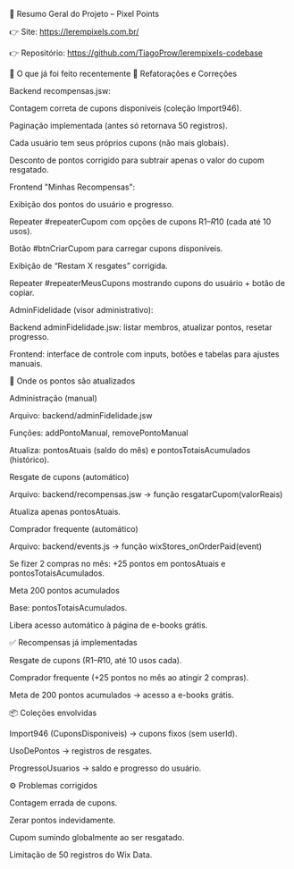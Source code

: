📌 Resumo Geral do Projeto – Pixel Points

👉 Site: https://lerempixels.com.br/

👉 Repositório: https://github.com/TiagoProw/lerempixels-codebase

📖 O que já foi feito recentemente
🔹 Refatorações e Correções

Backend recompensas.jsw:

Contagem correta de cupons disponíveis (coleção Import946).

Paginação implementada (antes só retornava 50 registros).

Cada usuário tem seus próprios cupons (não mais globais).

Desconto de pontos corrigido para subtrair apenas o valor do cupom resgatado.

Frontend "Minhas Recompensas":

Exibição dos pontos do usuário e progresso.

Repeater #repeaterCupom com opções de cupons R$1–R$10 (cada até 10 usos).

Botão #btnCriarCupom para carregar cupons disponíveis.

Exibição de “Restam X resgates” corrigida.

Repeater #repeaterMeusCupons mostrando cupons do usuário + botão de copiar.

AdminFidelidade (visor administrativo):

Backend adminFidelidade.jsw: listar membros, atualizar pontos, resetar progresso.

Frontend: interface de controle com inputs, botões e tabelas para ajustes manuais.

📌 Onde os pontos são atualizados

Administração (manual)

Arquivo: backend/adminFidelidade.jsw

Funções: addPontoManual, removePontoManual

Atualiza: pontosAtuais (saldo do mês) e pontosTotaisAcumulados (histórico).

Resgate de cupons (automático)

Arquivo: backend/recompensas.jsw → função resgatarCupom(valorReais)

Atualiza apenas pontosAtuais.

Comprador frequente (automático)

Arquivo: backend/events.js → função wixStores_onOrderPaid(event)

Se fizer 2 compras no mês: +25 pontos em pontosAtuais e pontosTotaisAcumulados.

Meta 200 pontos acumulados

Base: pontosTotaisAcumulados.

Libera acesso automático à página de e-books grátis.

✅ Recompensas já implementadas

Resgate de cupons (R$1–R$10, até 10 usos cada).

Comprador frequente (+25 pontos no mês ao atingir 2 compras).

Meta de 200 pontos acumulados → acesso a e-books grátis.

📦 Coleções envolvidas

Import946 (CuponsDisponiveis) → cupons fixos (sem userId).

UsoDePontos → registros de resgates.

ProgressoUsuarios → saldo e progresso do usuário.

⚙️ Problemas corrigidos

Contagem errada de cupons.

Zerar pontos indevidamente.

Cupom sumindo globalmente ao ser resgatado.

Limitação de 50 registros do Wix Data.

